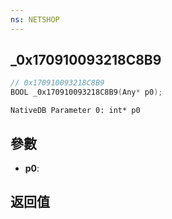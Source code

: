 ```yaml
---
ns: NETSHOP
---
```

## _0x170910093218C8B9

```c
// 0x170910093218C8B9
BOOL _0x170910093218C8B9(Any* p0);
```

```
NativeDB Parameter 0: int* p0
```

## 參數
* **p0**: 

## 返回值
